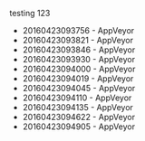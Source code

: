 testing 123

* 20160423093756 - AppVeyor
* 20160423093821 - AppVeyor
* 20160423093846 - AppVeyor
* 20160423093930 - AppVeyor
* 20160423094000 - AppVeyor
* 20160423094019 - AppVeyor
* 20160423094045 - AppVeyor
* 20160423094110 - AppVeyor
* 20160423094135 - AppVeyor
* 20160423094622 - AppVeyor
* 20160423094905 - AppVeyor
